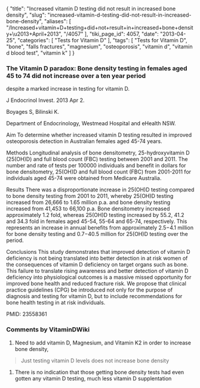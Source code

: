 {
    "title": "Increased vitamin D testing did not result in increased bone density",
    "slug": "increased-vitamin-d-testing-did-not-result-in-increased-bone-density",
    "aliases": [
        "/Increased+vitamin+D+testing+did+not+result+in+increased+bone+density+\u2013+April+2013",
        "/4057"
    ],
    "tiki_page_id": 4057,
    "date": "2013-04-25",
    "categories": [
        "Tests for Vitamin D"
    ],
    "tags": [
        "Tests for Vitamin D",
        "bone",
        "falls fractures",
        "magnesium",
        "osteoporosis",
        "vitamin d",
        "vitamin d blood test",
        "vitamin k"
    ]
}


### The Vitamin D paradox: Bone density testing in females aged 45 to 74 did not increase over a ten year period   
despite a marked increase in testing for vitamin D.

J Endocrinol Invest. 2013 Apr 2. 

Boyages S, Bilinski K.

Department of Endocrinology, Westmead Hospital and eHealth NSW.

Aim To determine whether increased vitamin D testing resulted in improved osteoporosis detection in Australian females aged 45-74 years. 

Methods Longitudinal analysis of bone densitometry, 25-hydroxyvitamin D (25(OH)D) and full blood count (FBC) testing between 2001 and 2011. The number and rate of tests per 100000 individuals and benefit in dollars for bone densitometry, 25(OH)D and full blood count (FBC) from 2001-2011 for individuals aged 45-74 were obtained from Medicare Australia. 

Results There was a disproportionate increase in 25(OH)D testing compared to bone density testing from 2001 to 2011, whereby 25(OH)D testing increased from 26,666 to 1.65 million p.a. and bone density testing increased from 41,453 to 66,100 p.a. Bone densitometry increased approximately 1.2 fold, whereas 25(OH)D testing increased by 55.2, 41.2 and 34.3 fold in females aged 45-54, 55-64 and 65-74, respectively. This represents an increase in annual benefits from approximately $2.5-$4.1 million for bone density testing and $0.7-$40.5 million for 25(OH)D testing over the period. 

Conclusions This study demonstrates that improved detection of vitamin D deficiency is not being translated into better detection in at risk women of the consequences of vitamin D deficiency on target organs such as bone. This failure to translate rising awareness and better detection of vitamin D deficiency into physiological outcomes is a massive missed opportunity for improved bone health and reduced fracture risk. We propose that clinical practice guidelines (CPG) be introduced not only for the purpose of diagnosis and testing for vitamin D, but to include recommendations for bone health testing in at risk individuals.

PMID:     23558361

### Comments by VitaminDWiki

1. Need to add vitamin D, Magnesium, and Vitamin K2 in order to increase bone density, 

> Just testing vitamin D levels does not increase bone density

1. There is no indication that those getting bone density tests had even gotten any vitamin D testing, much less vitamin D supplentation